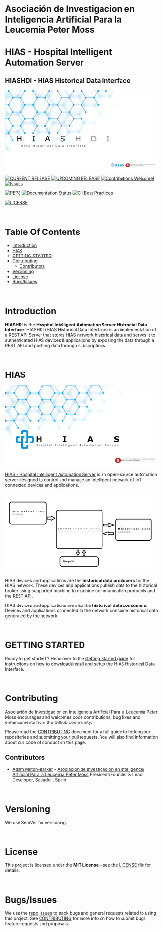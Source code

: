 # Asociación de Investigacion en Inteligencia Artificial Para la Leucemia Peter Moss
# HIAS - Hospital Intelligent Automation Server
## HIASHDI - HIAS Historical Data Interface

![HIAS - Hospital Intelligent Automation Server](assets/images/HIASHDI.jpg)

[![CURRENT RELEASE](https://img.shields.io/badge/CURRENT%20RELEASE-1.0.0-blue.svg)](https://github.com/AIIAL/HIASHDI/tree/1.0.0) [![UPCOMING RELEASE](https://img.shields.io/badge/CURRENT%20DEV%20BRANCH-2.0.0-blue.svg)](https://github.com/AIIAL/HIASHDI/tree/2.0.0) [![Contributions Welcome!](https://img.shields.io/badge/Contributions-Welcome-lightgrey.svg)](CONTRIBUTING.md)  [![Issues](https://img.shields.io/badge/Issues-Welcome-lightgrey.svg)](issues)

[![PEP8](https://img.shields.io/badge/code%20style-pep8-orange.svg)](https://www.python.org/dev/peps/pep-0008/) [![Documentation Status](https://readthedocs.org/projects/hiashdi/badge/?version=latest)](https://hiashdi.readthedocs.io/en/latest/?badge=latest) [![CII Best Practices](https://bestpractices.coreinfrastructure.org/projects/4984/badge)](https://bestpractices.coreinfrastructure.org/projects/4984)

[![LICENSE](https://img.shields.io/badge/LICENSE-MIT-blue.svg)](LICENSE)

&nbsp;

# Table Of Contents

- [Introduction](#introduction)
- [HIAS](#hias)
- [GETTING STARTED](#getting-started)
- [Contributing](#contributing)
  - [Contributors](#contributors)
- [Versioning](#versioning)
- [License](#license)
- [Bugs/Issues](#bugs-issues)

&nbsp;

# Introduction

**HIASHDI** is the **Hospital Intelligent Automation Server Histrocial Data Interface**. HIASHDI (HIAS Historical Data Interface) is an implementation of a REST API Server that stores HIAS network historical data and serves it to authenticated HIAS devices & applications by exposing the data through a REST API and pushing data through subscriptions.

&nbsp;

# HIAS

![HIAS - Hospital Intelligent Automation Server](assets/images/HIAS.jpg)

[HIAS - Hospital Intelligent Automation Server](https://github.com/AIIAL/HIAS-Server) is an open-source automation server designed to control and manage an intelligent network of IoT connected devices and applications.

![HIASHDI Architecture](assets/images/HIASHDI-Diagram.jpg)

HIAS devices and applications are the **historical data producers** for the HIAS network. These devices and applications publish data to the historical broker using supported machine to machine communication protocols and the REST API.

HIAS devices and applications are also the **historical data consumers**. Devices and applications connected to the network consume historical data generated by the network.

&nbsp;

# GETTING STARTED

Ready to get started ? Head over to the [Getting Started guide](docs/index.md) for instructions on how to download/install and setup the HIAS Historical Data Interface.

&nbsp;

# Contributing
Asociación de Investigacion en Inteligencia Artificial Para la Leucemia Peter Moss encourages and welcomes code contributions, bug fixes and enhancements from the Github community.

Please read the [CONTRIBUTING](CONTRIBUTING.md "CONTRIBUTING") document for a full guide to forking our repositories and submitting your pull requests. You will also find information about our code of conduct on this page.

## Contributors
- [Adam Milton-Barker](https://www.leukemiaairesearch.com/association/volunteers/adam-milton-barker "Adam Milton-Barker") - [Asociación de Investigacion en Inteligencia Artificial Para la Leucemia Peter Moss](https://www.leukemiaresearchassociation.ai "Asociación de Investigacion en Inteligencia Artificial Para la Leucemia Peter Moss") President/Founder & Lead Developer, Sabadell, Spain

&nbsp;

# Versioning
We use SemVer for versioning.

&nbsp;

# License
This project is licensed under the **MIT License** - see the [LICENSE](LICENSE "LICENSE") file for details.

&nbsp;

# Bugs/Issues
We use the [repo issues](issues "repo issues") to track bugs and general requests related to using this project. See [CONTRIBUTING](CONTRIBUTING.md "CONTRIBUTING") for more info on how to submit bugs, feature requests and proposals.